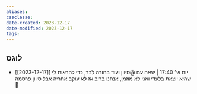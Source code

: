 ```yaml
---
aliases: 
cssclasse: 
date-created: 2023-12-17
date-modified: 2023-12-17
tags: 
---
```


## לוגס
- [[2023-12-17]] יום ש׳ 17:40 | יצאה עם @סיוון ועוד בחורה לבר, כדי להראות לי שהיא יוצאת בלעדי ואני לא מוזמן, אנחנו בריב אז לא עוקב אחריה אבל סיוון פרסמה 🙁 